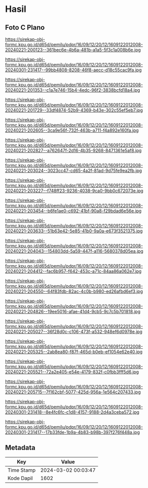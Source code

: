 # Hasil

## Foto C Plano

https://sirekap-obj-formc.kpu.go.id/d65d/pemilu/pdpr/16/09/12/20/12/1609122012008-20240221-200123--361bec6e-4b6a-481b-a1a5-5f3c1a008b6e.jpg

https://sirekap-obj-formc.kpu.go.id/d65d/pemilu/pdpr/16/09/12/20/12/1609122012008-20240301-231417--99bb4808-8208-46f8-aecc-d18c55cac9fa.jpg

https://sirekap-obj-formc.kpu.go.id/d65d/pemilu/pdpr/16/09/12/20/12/1609122012008-20240221-201353--c1a7e746-15b4-4edc-96f2-3838bcfd18a4.jpg

https://sirekap-obj-formc.kpu.go.id/d65d/pemilu/pdpr/16/09/12/20/12/1609122012008-20240221-201729--33df4874-52b9-4369-b43e-302c55ef5eb7.jpg

https://sirekap-obj-formc.kpu.go.id/d65d/pemilu/pdpr/16/09/12/20/12/1609122012008-20240221-202605--3ca9e56f-732f-463b-a711-f4a892e160fa.jpg

https://sirekap-obj-formc.kpu.go.id/d65d/pemilu/pdpr/16/09/12/20/12/1609122012008-20240221-202827--a762647f-2d16-4b35-9268-8471361e5af8.jpg

https://sirekap-obj-formc.kpu.go.id/d65d/pemilu/pdpr/16/09/12/20/12/1609122012008-20240221-203024--3023cc47-cd65-4a2f-81ad-9d75fe9ea2fb.jpg

https://sirekap-obj-formc.kpu.go.id/d65d/pemilu/pdpr/16/09/12/20/12/1609122012008-20240221-203227--f748ff23-9236-4038-9ca0-9bb0c672073e.jpg

https://sirekap-obj-formc.kpu.go.id/d65d/pemilu/pdpr/16/09/12/20/12/1609122012008-20240221-203454--b6fe1ae0-c692-41bf-90a8-f29bdad6e56e.jpg

https://sirekap-obj-formc.kpu.go.id/d65d/pemilu/pdpr/16/09/12/20/12/1609122012008-20240221-203633--51b63e42-5e85-41b0-9a0a-e673f3521375.jpg

https://sirekap-obj-formc.kpu.go.id/d65d/pemilu/pdpr/16/09/12/20/12/1609122012008-20240221-204043--154803dd-5a59-447f-a116-5680378d05ea.jpg

https://sirekap-obj-formc.kpu.go.id/d65d/pemilu/pdpr/16/09/12/20/12/1609122012008-20240221-204412--fac6b957-f642-453c-a71c-84aa86a062e7.jpg

https://sirekap-obj-formc.kpu.go.id/d65d/pemilu/pdpr/16/09/12/20/12/1609122012008-20240221-204550--64f83fdb-82ac-4c0b-b980-ed26afbd6ef3.jpg

https://sirekap-obj-formc.kpu.go.id/d65d/pemilu/pdpr/16/09/12/20/12/1609122012008-20240221-204826--19ee5016-afae-41d4-9cb5-9c7c5b701818.jpg

https://sirekap-obj-formc.kpu.go.id/d65d/pemilu/pdpr/16/09/12/20/12/1609122012008-20240221-205027--36f28d0c-c106-473f-a532-948ef6d0978e.jpg

https://sirekap-obj-formc.kpu.go.id/d65d/pemilu/pdpr/16/09/12/20/12/1609122012008-20240221-205325--2ab8ea80-f87f-465d-b0eb-ef1054e62e40.jpg

https://sirekap-obj-formc.kpu.go.id/d65d/pemilu/pdpr/16/09/12/20/12/1609122012008-20240221-205521--72a2e405-e54e-4179-832f-c0fbb3fff5d6.jpg

https://sirekap-obj-formc.kpu.go.id/d65d/pemilu/pdpr/16/09/12/20/12/1609122012008-20240221-205715--7f162cbf-5077-425d-956a-1e564c207433.jpg

https://sirekap-obj-formc.kpu.go.id/d65d/pemilu/pdpr/16/09/12/20/12/1609122012008-20240301-231418--8e4fc6fc-c1d8-4157-9188-2d4a3ceba572.jpg

https://sirekap-obj-formc.kpu.go.id/d65d/pemilu/pdpr/16/09/12/20/12/1609122012008-20240301-231417--17b33fde-1b9a-4b83-b98b-397f276f448a.jpg


## Metadata

| Key        | Value               |
| ---------- | ------------------- |
| Time Stamp | 2024-03-02 00:03:47 |
| Kode Dapil | 1602                |



